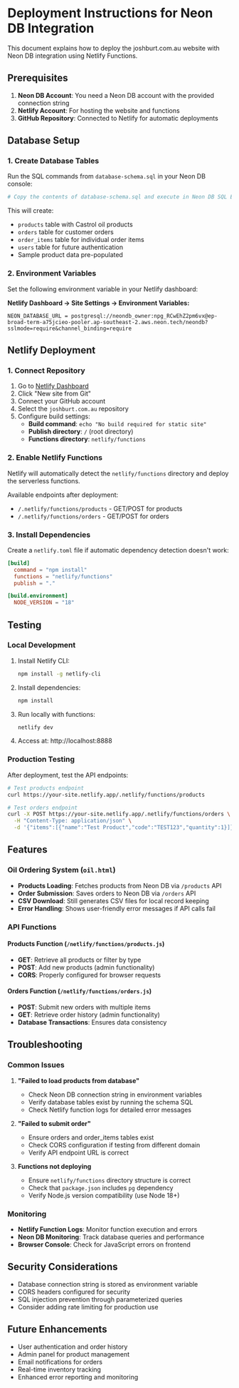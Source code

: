 # Deployment Instructions for Neon DB Integration

This document explains how to deploy the joshburt.com.au website with Neon DB integration using Netlify Functions.

## Prerequisites

1. **Neon DB Account**: You need a Neon DB account with the provided connection string
2. **Netlify Account**: For hosting the website and functions
3. **GitHub Repository**: Connected to Netlify for automatic deployments

## Database Setup

### 1. Create Database Tables

Run the SQL commands from `database-schema.sql` in your Neon DB console:

```bash
# Copy the contents of database-schema.sql and execute in Neon DB SQL Editor
```

This will create:
- `products` table with Castrol oil products
- `orders` table for customer orders
- `order_items` table for individual order items
- `users` table for future authentication
- Sample product data pre-populated

### 2. Environment Variables

Set the following environment variable in your Netlify dashboard:

**Netlify Dashboard → Site Settings → Environment Variables:**

```
NEON_DATABASE_URL = postgresql://neondb_owner:npg_RCwEhZ2pm6vx@ep-broad-term-a75jcieo-pooler.ap-southeast-2.aws.neon.tech/neondb?sslmode=require&channel_binding=require
```

## Netlify Deployment

### 1. Connect Repository

1. Go to [Netlify Dashboard](https://app.netlify.com/)
2. Click "New site from Git"
3. Connect your GitHub account
4. Select the `joshburt.com.au` repository
5. Configure build settings:
   - **Build command**: `echo "No build required for static site"`
   - **Publish directory**: `/` (root directory)
   - **Functions directory**: `netlify/functions`

### 2. Enable Netlify Functions

Netlify will automatically detect the `netlify/functions` directory and deploy the serverless functions.

Available endpoints after deployment:
- `/.netlify/functions/products` - GET/POST for products
- `/.netlify/functions/orders` - GET/POST for orders

### 3. Install Dependencies

Create a `netlify.toml` file if automatic dependency detection doesn't work:

```toml
[build]
  command = "npm install"
  functions = "netlify/functions"
  publish = "."

[build.environment]
  NODE_VERSION = "18"
```

## Testing

### Local Development

1. Install Netlify CLI:
   ```bash
   npm install -g netlify-cli
   ```

2. Install dependencies:
   ```bash
   npm install
   ```

3. Run locally with functions:
   ```bash
   netlify dev
   ```

4. Access at: http://localhost:8888

### Production Testing

After deployment, test the API endpoints:

```bash
# Test products endpoint
curl https://your-site.netlify.app/.netlify/functions/products

# Test orders endpoint
curl -X POST https://your-site.netlify.app/.netlify/functions/orders \
  -H "Content-Type: application/json" \
  -d '{"items":[{"name":"Test Product","code":"TEST123","quantity":1}]}'
```

## Features

### Oil Ordering System (`oil.html`)

- **Products Loading**: Fetches products from Neon DB via `/products` API
- **Order Submission**: Saves orders to Neon DB via `/orders` API
- **CSV Download**: Still generates CSV files for local record keeping
- **Error Handling**: Shows user-friendly error messages if API calls fail

### API Functions

#### Products Function (`/netlify/functions/products.js`)
- **GET**: Retrieve all products or filter by type
- **POST**: Add new products (admin functionality)
- **CORS**: Properly configured for browser requests

#### Orders Function (`/netlify/functions/orders.js`)
- **POST**: Submit new orders with multiple items
- **GET**: Retrieve order history (admin functionality)
- **Database Transactions**: Ensures data consistency

## Troubleshooting

### Common Issues

1. **"Failed to load products from database"**
   - Check Neon DB connection string in environment variables
   - Verify database tables exist by running the schema SQL
   - Check Netlify function logs for detailed error messages

2. **"Failed to submit order"**
   - Ensure orders and order_items tables exist
   - Check CORS configuration if testing from different domain
   - Verify API endpoint URL is correct

3. **Functions not deploying**
   - Ensure `netlify/functions` directory structure is correct
   - Check that `package.json` includes `pg` dependency
   - Verify Node.js version compatibility (use Node 18+)

### Monitoring

- **Netlify Function Logs**: Monitor function execution and errors
- **Neon DB Monitoring**: Track database queries and performance
- **Browser Console**: Check for JavaScript errors on frontend

## Security Considerations

- Database connection string is stored as environment variable
- CORS headers configured for security
- SQL injection prevention through parameterized queries
- Consider adding rate limiting for production use

## Future Enhancements

- User authentication and order history
- Admin panel for product management
- Email notifications for orders
- Real-time inventory tracking
- Enhanced error reporting and monitoring
